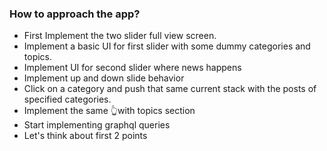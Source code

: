 ### How to approach the app?

- First Implement the two slider full view screen.
- Implement a basic UI for first slider with some dummy categories and topics.
- Implement UI for second slider where news happens
- Implement up and down slide behavior
- Click on a category and push that same current stack with the posts of specified categories.
- Implement the same 👆with topics section
- Start implementing graphql queries
- Let's think about first 2 points
